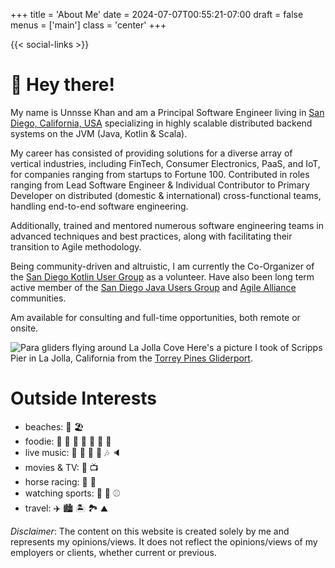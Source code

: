 +++
title = 'About Me'
date = 2024-07-07T00:55:21-07:00
draft = false
menus = ['main']
class = 'center'
+++

{{< social-links >}}

# :wave: Hey there!

My name is Unnsse Khan and am a Principal Software Engineer living in [San Diego, California, USA](https://en.wikipedia.org/wiki/San_Diego) 
specializing in highly scalable distributed backend systems on the JVM (Java, Kotlin & Scala). 

My career has consisted of providing solutions for a diverse array of vertical industries, including FinTech, Consumer Electronics, PaaS, and IoT, for 
companies ranging from startups to Fortune 100. Contributed in roles ranging from Lead Software Engineer & Individual
Contributor to Primary Developer on distributed (domestic & international) cross-functional teams, handling end-to-end software engineering. 

Additionally, trained and mentored numerous software engineering teams in 
advanced techniques and best practices, along with facilitating their transition to Agile methodology.

Being community-driven and altruistic, I am currently the Co-Organizer of the [San Diego Kotlin User Group](https://www.meetup.com/sd-kotlin/ "San Diego Kotlin Users Group")
as a volunteer. Have also been long term active member of the [San Diego Java Users Group](https://www.meetup.com/San-Diego-Java-Users-Group/) and
[Agile Alliance](https://www.agilealliance.org/_https://www.agilealliance.org/) communities.

Am available for consulting and full-time opportunities, both remote or onsite.

![Para gliders flying around La Jolla Cove](/images/GliderPortView.jpg)
Here's a picture I took of Scripps Pier in La Jolla, California from the [Torrey Pines Gliderport](https://www.flytorrey.com/ "Torrey Pines Gliderport").
# Outside Interests

- beaches: :ocean: :beach_umbrella:
- foodie: :sushi: :hamburger: :pizza: :taco: :burrito: :cut_of_meat: :spaghetti: 
- live music: :microphone: :guitar: :drum: :musical_note: :notes: :speaker:
- movies & TV: :movie_camera: :tv:
- horse racing: :horse_racing: :horse:
- watching sports: :football: :basketball: :baseball:
- travel: :airplane: :cityscape: :desert_island: :national_park: :mountain: 

*Disclaimer*: The content on this website is created solely by me and represents my opinions/views. It does not reflect
the opinions/views of my employers or clients, whether current or previous.